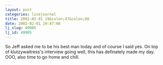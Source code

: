```yaml
---
layout: post
categories: livejournal
title: 2002-02-01 19&colon;47&colon;08
date: 2002-02-01 19:47:08
lj_slug: 49905
lj_id: 49905
---
```

So Jeff asked me to be his best man today and of course I said yes. On top of klutzywaitress's interview going well, this has definately made my day. OOO, also time to go home and chill.
